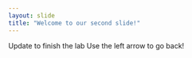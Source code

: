 ```yaml
---
layout: slide
title: "Welcome to our second slide!"
---
```

Update to finish the lab
Use the left arrow to go back!
